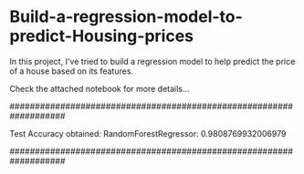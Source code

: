 # Build-a-regression-model-to-predict-Housing-prices

In this project, I've tried to build a regression model to help predict the price of a house based on its features.

Check the attached notebook for more details...

###################################################################

Test Accuracy obtained: RandomForestRegressor: 0.9808769932006979

###################################################################
